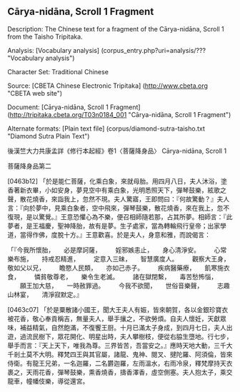 ## Cārya-nidāna, Scroll 1 Fragment


Description: The Chinese text for a fragment of the Cārya-nidāna, Scroll 1 from the Taisho Tripitaka.

Analysis: [Vocabulary analysis] (corpus_entry.php?uri=analysis/??? "Vocabulary analysis")

Character Set: Traditional Chinese

Source: [CBETA Chinese Electronic Tripitaka] (http://www.cbeta.org "CBETA web site")

Document: [Cārya-nidāna, Scroll 1 Fragment] (http://tripitaka.cbeta.org/T03n0184_001 "Cārya-nidāna, Scroll 1 Fragment")

Alternate formats: [Plain text file] (corpus/diamond-sutra-taisho.txt "Diamond Sutra Plain Text")

後漢竺大力共康孟詳《修行本起經》卷1〈菩薩降身品〉 Cārya-nidāna, Scroll 1

菩薩降身品第二

[0463b12] 「於是能仁菩薩，化乘白象，來就母胎。用四月八日，夫人沐浴，塗香著新衣畢，小如安身，夢見空中有乘白象，光明悉照天下，彈琴鼓樂，絃歌之聲，散花燒香，來詣我上，忽然不現。夫人驚寤，王即問曰：『何故驚動？』夫人言：『向於夢中，見乘白象者，空中飛來，彈琴鼓樂，散花燒香，來在我上，忽不復現，是以驚覺。』王意恐懼心為不樂，便召相師隨若那，占其所夢。相師言：『此夢者，是王福慶，聖神降胎，故有是夢。生子處家，當為轉輪飛行皇帝；出家學道，當得作佛，度脫十方。』王意歡喜。於是夫人，身意和雅，而說偈言：

「『今我所懷胎，　　必是摩訶薩，
　　婬邪嫉恚止，　　身心清淨安。
　　心常樂布施，　　持戒忍精進，
　　定意入三昧，　　智慧廣度人。
　　觀察大王身，　　敬如父以兄，
　　瞻愍人民類，　　亦如己赤子。
　　疾病醫藥療，　　飢寒施衣食，
　　憐貧敬尊老，　　樂令生老滅。
　　諸在獄閉繫，　　毒苦愁怖惱，
　　願王加大慈，　　一時赦罪過。
　　今我不欲聞，　　世俗音樂聲，
　　志趣山林宴，　　清淨寂默定。』

[0463c07] 「於是粟散諸小國王，聞大王夫人有娠，皆來朝賀，各以金銀珍寶衣被花香，敬心奉貢稱吉，無量夫人，舉手攘之，不欲勞煩。自夫人懷妊，天獻眾味，補益精氣，自然飽滿，不復饗王厨。十月已滿太子身成，到四月七日，夫人出遊，過流民樹下，眾花開化、明星出時，夫人攀樹枝，便從右脇生墮地。行七步，舉手而言：『天上天下，唯我為尊。三界皆苦，吾當安之。』應時天地大動，三千大千剎土莫不大明。釋梵四王與其官屬，諸龍、鬼神、閱叉、揵陀羅、阿須倫，皆來侍衛。有龍王兄弟，一名迦羅，二名欝迦羅，左雨溫水，右雨冷泉，釋梵摩持天衣裹之，天雨花香，彈琴鼓樂，熏香燒香，擣香澤香，虛空側塞。夫人抱太子，乘交龍車，幢幡伎樂，導從還宮。

